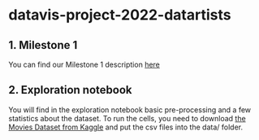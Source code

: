 # datavis-project-2022-datartists

## 1. Milestone 1
You can find our Milestone 1 description [here](DatArtists_Milestone1.pdf)

## 2. Exploration notebook

You will find in the exploration notebook basic pre-processing and a few statistics about the dataset. To run the cells, you need to download [the Movies Dataset from Kaggle](https://www.kaggle.com/datasets/rounakbanik/the-movies-dataset) and put the csv files into the data/ folder.
